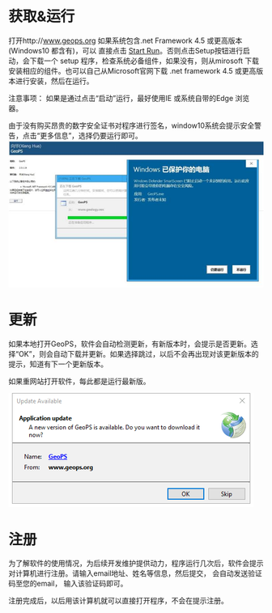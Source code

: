 # 获取&运行

打开http://www.geops.org
如果系统包含.net  Framework 4.5 或更高版本 (Windows10 都含有)，可以 直接点击 [Start Run](./demo1.md)。否则点击Setup按钮进行启动，会下载一个 setup 程序，检查系统必备组件，如果没有，则从mirosoft 下载安装相应的组件。也可以自己从Microsoft官网下载 .net framework 4.5 或更高版本进行安装，然后在运行。

注意事项： 如果是通过点击“启动”运行，最好使用IE 或系统自带的Edge 浏览器。

由于没有购买昂贵的数字安全证书对程序进行签名，window10系统会提示安全警告，点击“更多信息”，选择仍要运行即可。
![](/img/Help/system_warn.jpg)

# 更新
如果本地打开GeoPS，软件会自动检测更新，有新版本时，会提示是否更新。选择“OK”，则会自动下载并更新。如果选择跳过，以后不会再出现对该更新版本的提示，知道有下一个更新版本。

如果重网站打开软件，每此都是运行最新版。

![update](/img/Help/GeoPS_update.png)

# 注册

为了解软件的使用情况，为后续开发维护提供动力，程序运行几次后，软件会提示对计算机进行注册。请输入email地址、姓名等信息，然后提交， 会自动发送验证码至您的email， 输入该验证码即可。

注册完成后，以后用该计算机就可以直接打开程序，不会在提示注册。

